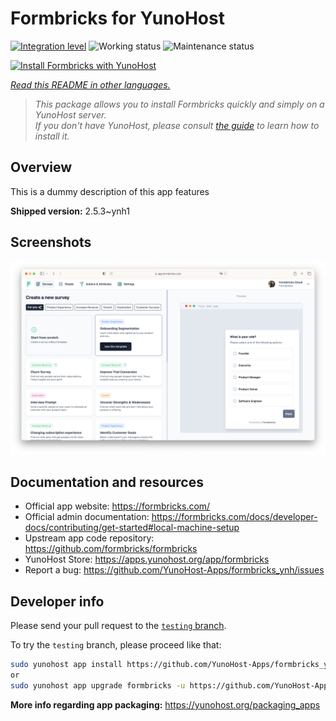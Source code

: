 <!--
N.B.: This README was automatically generated by <https://github.com/YunoHost/apps/tree/master/tools/readme_generator>
It shall NOT be edited by hand.
-->

# Formbricks for YunoHost

[![Integration level](https://dash.yunohost.org/integration/formbricks.svg)](https://ci-apps.yunohost.org/ci/apps/formbricks/) ![Working status](https://ci-apps.yunohost.org/ci/badges/formbricks.status.svg) ![Maintenance status](https://ci-apps.yunohost.org/ci/badges/formbricks.maintain.svg)

[![Install Formbricks with YunoHost](https://install-app.yunohost.org/install-with-yunohost.svg)](https://install-app.yunohost.org/?app=formbricks)

*[Read this README in other languages.](./ALL_README.md)*

> *This package allows you to install Formbricks quickly and simply on a YunoHost server.*  
> *If you don't have YunoHost, please consult [the guide](https://yunohost.org/install) to learn how to install it.*

## Overview

This is a dummy description of this app features


**Shipped version:** 2.5.3~ynh1

## Screenshots

![Screenshot of Formbricks](./doc/screenshots/screenshot.png)

## Documentation and resources

- Official app website: <https://formbricks.com/>
- Official admin documentation: <https://formbricks.com/docs/developer-docs/contributing/get-started#local-machine-setup>
- Upstream app code repository: <https://github.com/formbricks/formbricks>
- YunoHost Store: <https://apps.yunohost.org/app/formbricks>
- Report a bug: <https://github.com/YunoHost-Apps/formbricks_ynh/issues>

## Developer info

Please send your pull request to the [`testing` branch](https://github.com/YunoHost-Apps/formbricks_ynh/tree/testing).

To try the `testing` branch, please proceed like that:

```bash
sudo yunohost app install https://github.com/YunoHost-Apps/formbricks_ynh/tree/testing --debug
or
sudo yunohost app upgrade formbricks -u https://github.com/YunoHost-Apps/formbricks_ynh/tree/testing --debug
```

**More info regarding app packaging:** <https://yunohost.org/packaging_apps>
